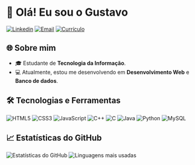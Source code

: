 <h1>👋 Olá! Eu sou o Gustavo</h1>
<div>
  <a href="https://www.linkedin.com/in/gustavo-oliveira-de-freitas-43039427a/" target="blank"><img src="https://img.shields.io/badge/LinkedIn-1C1C1C?style=for-the-badge&logo=linkedin&logoColor=0A66C2" alt="Linkedin"/></a>
  <a href="mailto:gustavo.olliveira49@gmail.com" target="blank"><img src="https://img.shields.io/badge/Email-1C1C1C?style=for-the-badge&logo=gmail&logoColor=red" alt="Email"/></a>
  <a href="https://gustaa13.github.io/curriculo/" target="blank"><img src="https://img.shields.io/badge/-Meu%20Curr%C3%ADculo-1C1C1C?style=for-the-badge&logo=google-chrome&logoColor=white" alt="Currículo"/></a>
</div>

<h2>🌐 Sobre mim</h2>
<div>
  <ul>
    <li>🎓 Estudante de <strong>Tecnologia da Informação</strong>.</li>
    <li>💻 Atualmente, estou me desenvolvendo em <strong>Desenvolvimento Web</strong> e <strong>Banco de dados</strong>.</li>
  </ul>
</div>

<h2>🛠️ Tecnologias e Ferramentas</h2>
<div>
  <img src="https://img.icons8.com/?size=60&id=20909&format=png&color=000000" alt="HTML5"/>
  <img src="https://img.icons8.com/?size=60&id=21278&format=png&color=000000" alt="CSS3"/>
  <img src="https://img.icons8.com/?size=60&id=108784&format=png&color=000000" alt="JavaScript"/>
  <img src="https://img.icons8.com/?size=60&id=TpULddJc4gTh&format=png&color=000000" alt="C++"/>
  <img src="https://img.icons8.com/?size=60&id=40670&format=png&color=000000" alt="C"/>
  <img src="https://img.icons8.com/?size=60&id=13679&format=png&color=000000" alt="Java"/>
  <img src="https://img.icons8.com/?size=60&id=13441&format=png&color=000000" alt="Python"/>
  <img src="https://img.icons8.com/?size=60&id=UFXRpPFebwa2&format=png&color=000000" alt="MySQL"/>
</div>

<h2>📈 Estatísticas do GitHub</h2>
<div>
  <img src="https://github-readme-stats.vercel.app/api?username=Gustaa13&show_icons=true&theme=radical" alt="Estatísticas do GitHub"/>
  <img src="https://github-readme-stats.vercel.app/api/top-langs/?username=Gustaa13&layout=compact&theme=radical" alt="Linguagens mais usadas"/>
</div>
